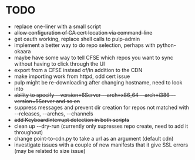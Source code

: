 TODO
============================
* replace one-liner with a small script
* <del>allow configuration of CA cert location via command-line</del>
* get oauth working, replace shell calls to pulp-admin
* implement a better way to do repo selection, perhaps with python-okaara
* maybe have some way to tell CFSE which repos you want to sync without having to click through the UI
* export from a CFSE instead of/in addition to the CDN
* make importing work from httpd, odd cert issue
* pulp might be re-downloading after changing hostname, need to look into
* <del>ability to specify --version=6Server --arch=x86_64 --arch=i386 --version=5Server and so on</del>
* suppress messages and prevent dir creation for repos not matched with --releases, --arches, --channels
* <del>add KeyboardInterrupt detection in both scripts</del>
* clean up --dry-run (currently only supresses repo create, need to add it throughout)
* change point-to-cdn.py to take a url as an argument (default cdn)
* investigate issues with a couple of new manifests that it give SSL errors (may be related to size issue)
